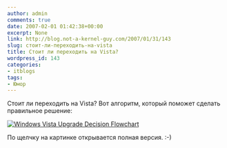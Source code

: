 ```yaml
---
author: admin
comments: true
date: 2007-02-01 01:42:38+00:00
excerpt: None
link: http://blog.not-a-kernel-guy.com/2007/01/31/143
slug: стоит-ли-переходить-на-vista
title: Стоит ли переходить на Vista?
wordpress_id: 143
categories:
- itblogs
tags:
- Юмор
---
```


Стоит ли переходить на Vista? Вот алгоритм, который поможет сделать правильное решение:

[![Windows Vista Upgrade Decision Flowchart](http://blog.not-a-kernel-guy.com/wp-content/uploads/2007/01/vistaflow.png)](http://gizmodo.com/gadgets/software/the-windows-vista-upgrade-flowchart-232926.php)

По щелчку на картинке открывается полная версия. :-)
